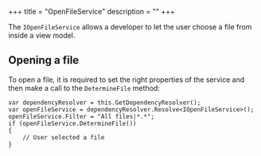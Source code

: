 +++
title = "OpenFileService" 
description = ""
+++

The `IOpenFileService` allows a developer to let the user choose a file from inside a view model.

## Opening a file

To open a file, it is required to set the right properties of the service and then make a call to the `DetermineFile` method:

```
var dependencyResolver = this.GetDependencyResolver();
var openFileService = dependencyResolver.Resolve<IOpenFileService>();
openFileService.Filter = "All files|*.*";
if (openFileService.DetermineFile())
{
    // User selected a file
}
```
